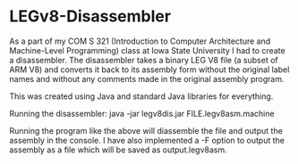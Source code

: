 # LEGv8-Disassembler
As a part of my COM S 321 (Introduction to Computer Architecture and Machine-Level Programming) class at Iowa State University I had to create a disassembler. The disassembler takes a binary LEG V8 file (a subset of ARM V8) and converts it back to its assembly form without the original label names and without any comments made in the original assembly program.

This was created using Java and standard Java libraries for everything.

Running the disassembler:
java -jar legv8dis.jar FILE.legv8asm.machine

Running the program like the above will diassemble the file and output the assembly in the console. I have also implemented a -F option to output the assembly as a file which will be saved as output.legv8asm.
